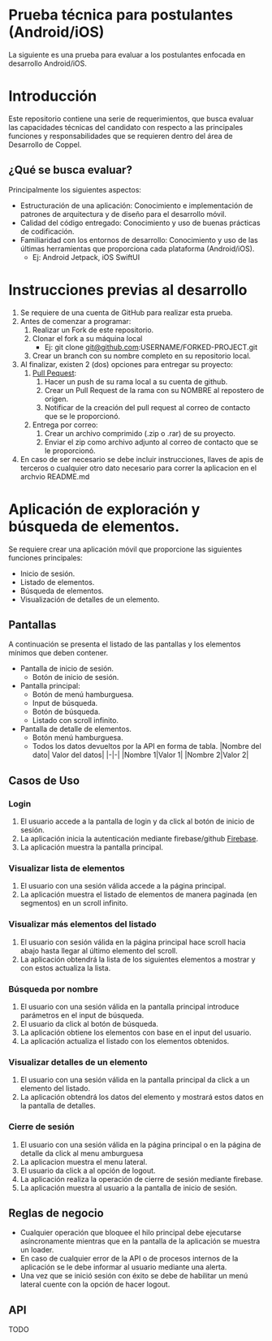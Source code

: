 # Prueba técnica para postulantes (Android/iOS)

La siguiente es una prueba para evaluar a los postulantes enfocada en desarrollo Android/iOS.

# Introducción

Este repositorio contiene una serie de requerimientos, que busca evaluar las capacidades técnicas del candidato con respecto a las principales funciones y responsabilidades que se requieren dentro del área de Desarrollo de Coppel.

## ¿Qué se busca evaluar?

Principalmente los siguientes aspectos:

- Estructuración de una aplicación: Conocimiento e implementación de patrones de arquitectura y de diseño para el desarrollo móvil.
- Calidad del código entregado: Conocimiento y uso de buenas prácticas de codificación.
- Familiaridad con los entornos de desarrollo: Conocimiento y uso de las últimas herramientas que proporciona cada plataforma (Android/iOS).
  - Ej: Android Jetpack, iOS SwiftUI

# Instrucciones previas al desarrollo

1. Se requiere de una cuenta de GitHub para realizar esta prueba.
2. Antes de comenzar a programar:
   1. Realizar un Fork de este repositorio.
   2. Clonar el fork a su máquina local
      - Ej: git clone git@github.com:USERNAME/FORKED-PROJECT.git
   3. Crear un branch con su nombre completo en su repositorio local.
3. Al finalizar, existen 2 (dos) opciones para entregar su proyecto:
   1. [Pull Pequest](https://docs.github.com/en/pull-requests/collaborating-with-pull-requests/proposing-changes-to-your-work-with-pull-requests/creating-a-pull-request-from-a-fork):
      1. Hacer un push de su rama local a su cuenta de github.
      2. Crear un Pull Request de la rama con su NOMBRE al repostero de origen.
      3. Notificar de la creación del pull request al correo de contacto que se le proporcionó.
   2. Entrega por correo:
      1. Crear un archivo comprimido (.zip o .rar) de su proyecto.
      2. Enviar el zip como archivo adjunto al correo de contacto que se le proporcionó.
4. En caso de ser necesario se debe incluir instrucciones, llaves de apis de terceros o cualquier otro dato necesario para correr la aplicacion en el archvio README.md

# Aplicación de exploración y búsqueda de elementos.

Se requiere crear una aplicación móvil que proporcione las siguientes funciones principales:

- Inicio de sesión.
- Listado de elementos.
- Búsqueda de elementos.
- Visualización de detalles de un elemento.

## Pantallas

A continuación se presenta el listado de las pantallas y los elementos mínimos que deben contener.

- Pantalla de inicio de sesión.
  - Botón de inicio de sesión.
- Pantalla principal:
  - Botón de menú hamburguesa.
  - Input de búsqueda.
  - Botón de búsqueda.
  - Listado con scroll infinito.
- Pantalla de detalle de elementos.
  - Botón menú hamburguesa.
  - Todos los datos devueltos por la API en forma de tabla.
    |Nombre del dato| Valor del datos|
    |-|-|
    |Nombre 1|Valor 1|
    |Nombre 2|Valor 2|

## Casos de Uso

### Login

1. El usuario accede a la pantalla de login y da click al botón de inicio de sesión.
2. La aplicación inicia la autenticación mediante firebase/github [Firebase](https://firebase.google.com/docs/auth).
3. La aplicación muestra la pantalla principal.

### Visualizar lista de elementos

1. El usuario con una sesión válida accede a la página principal.
2. La aplicación muestra el listado de elementos de manera paginada (en segmentos) en un scroll infinito.

### Visualizar más elementos del listado

1. El usuario con sesión válida en la página principal hace scroll hacia abajo hasta llegar al último elemento del scroll.
2. La aplicación obtendrá la lista de los siguientes elementos a mostrar y con estos actualiza la lista.

### Búsqueda por nombre

1. El usuario con una sesión válida en la pantalla principal introduce parámetros en el input de búsqueda.
2. El usuario da click al botón de búsqueda.
3. La aplicación obtiene los elementos con base en el input del usuario.
4. La aplicación actualiza el listado con los elementos obtenidos.

### Visualizar detalles de un elemento

1. El usuario con una sesión válida en la pantalla principal da click a un elemento del listado.
2. La aplicación obtendrá los datos del elemento y mostrará estos datos en la pantalla de detalles.

### Cierre de sesión

1. El usuario con una sesión válida en la página principal o en la página de detalle da click al menu amburguesa
2. La aplicacion muestra el menu lateral.
3. El usuario da click a al opción de logout.
4. La aplicación realiza la operación de cierre de sesión mediante firebase.
5. La aplicación muestra al usuario a la pantalla de inicio de sesión.

## Reglas de negocio

- Cualquier operación que bloquee el hilo principal debe ejecutarse asíncronamente mientras que en la pantalla de la aplicación se muestra un loader.
- En caso de cualquier error de la API o de procesos internos de la aplicación se le debe informar al usuario mediante una alerta.
- Una vez que se inició sesión con éxito se debe de habilitar un menú lateral cuente con la opción de hacer logout.

## API

TODO
